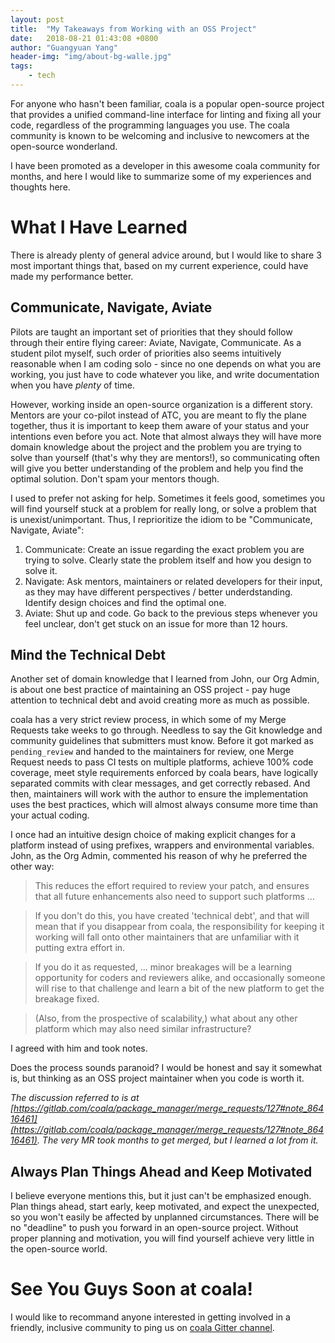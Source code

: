 ```yaml
---
layout: post
title:  "My Takeaways from Working with an OSS Project"
date:   2018-08-21 01:43:08 +0800
author: "Guangyuan Yang"
header-img: "img/about-bg-walle.jpg"
tags:
    - tech
---
```


For anyone who hasn't been familiar, coala is a popular open-source project that provides a unified command-line interface for linting and fixing all your code, regardless of the programming languages you use. The coala community is known to be welcoming and inclusive to newcomers at the open-source wonderland.

I have been promoted as a developer in this awesome coala community for months, and here I would like to summarize some of my experiences and thoughts here.

# What I Have Learned

There is already plenty of general advice around, but I would like to share 3 most important things that, based on my current experience, could have made my performance better.

## Communicate, Navigate, Aviate

Pilots are taught an important set of priorities that they should follow through their entire flying career: Aviate, Navigate, Communicate. As a student pilot myself, such order of priorities also seems intuitively reasonable when I am coding solo - since no one depends on what you are working, you just have to code whatever you like, and write documentation when you have *plenty* of time.

However, working inside an open-source organization is a different story. Mentors are your co-pilot instead of ATC, you are meant to fly the plane together, thus it is important to keep them aware of your status and your intentions even before you act. Note that almost always they will have more domain knowledge about the project and the problem you are trying to solve than yourself (that's why they are mentors!), so communicating often will give you better understanding of the problem and help you find the optimal solution. Don't spam your mentors though.

I used to prefer not asking for help. Sometimes it feels good, sometimes you will find yourself stuck at a problem for really long, or solve a problem that is unexist/unimportant. Thus, I reprioritize the idiom to be "Communicate, Navigate, Aviate":

1. Communicate: Create an issue regarding the exact problem you are trying to solve. Clearly state the problem itself and how you design to solve it.
2. Navigate: Ask mentors, maintainers or related developers for their input, as they may have different perspectives / better underdstanding. Identify design choices and find the optimal one.
3. Aviate: Shut up and code. Go back to the previous steps whenever you feel unclear, don't get stuck on an issue for more than 12 hours.

## Mind the Technical Debt

Another set of domain knowledge that I learned from John, our Org Admin, is about one best practice of maintaining an OSS project - pay huge attention to technical debt and avoid creating more as much as possible.

coala has a very strict review process, in which some of my Merge Requests take weeks to go through. Needless to say the Git knowledge and community guidelines that submitters must know. Before it got marked as `pending_review` and handed to the maintainers for review, one Merge Request needs to pass CI tests on multiple platforms, achieve 100% code coverage, meet style requirements enforced by coala bears, have logically separated commits with clear messages, and get correctly rebased. And then, maintainers will work with the author to ensure the implementation uses the best practices, which will almost always consume more time than your actual coding.

I once had an intuitive design choice of making explicit changes for a platform instead of using prefixes, wrappers and environmental variables. John, as the Org Admin, commented his reason of why he preferred the other way:

> This reduces the effort required to review your patch, and ensures that all future enhancements also need to support such platforms ...

> If you don't do this, you have created 'technical debt', and that will mean that if you disappear from coala, the responsibility for keeping it working will fall onto other maintainers that are unfamiliar with it putting extra effort in.

> If you do it as requested, ... minor breakages will be a learning opportunity for coders and reviewers alike, and occasionally someone will rise to that challenge and learn a bit of the new platform to get the breakage fixed.

> (Also, from the prospective of scalability,) what about any other platform which may also need similar infrastructure?

I agreed with him and took notes.

Does the process sounds paranoid? I would be honest and say it somewhat is, but thinking as an OSS project maintainer when you code is worth it.

*The discussion referred to is at [https://gitlab.com/coala/package_manager/merge_requests/127#note_86416461](https://gitlab.com/coala/package_manager/merge_requests/127#note_86416461). The very MR took months to get merged, but I learned a lot from it.*

## Always Plan Things Ahead and Keep Motivated

I believe everyone mentions this, but it just can't be emphasized enough. Plan things ahead, start early, keep motivated, and expect the unexpected, so you won't easily be affected by unplanned circumstances. There will be no "deadline" to push you forward in an open-source project. Without proper planning and motivation, you will find yourself achieve very little in the open-source world.

# See You Guys Soon at coala!

I would like to recommand anyone interested in getting involved in a friendly, inclusive community to ping us on [coala Gitter channel](https://gitter.im/coala/coala).
